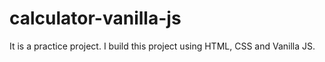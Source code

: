 # calculator-vanilla-js
It is a practice project. I build this project using HTML, CSS and Vanilla JS.
